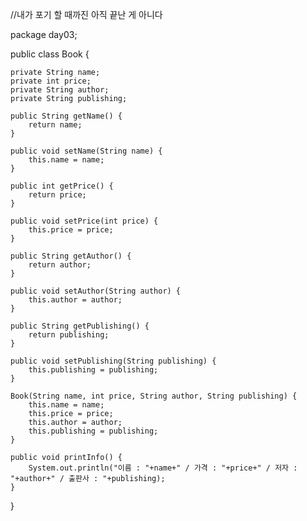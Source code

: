 
//내가 포기 할 때까진 아직 끝난 게 아니다



package day03;

public class Book {

	private String name;
	private int price;
	private String author;
	private String publishing;
	
	public String getName() {
		return name;
	}
	
	public void setName(String name) {
		this.name = name;
	}
	
	public int getPrice() {
		return price;
	}
	
	public void setPrice(int price) {
		this.price = price;
	}
	
	public String getAuthor() {
		return author;
	}
	
	public void setAuthor(String author) {
		this.author = author;
	}
	
	public String getPublishing() {
		return publishing;
	}
	
	public void setPublishing(String publishing) {
		this.publishing = publishing;
	}
	
	Book(String name, int price, String author, String publishing) {
		this.name = name;
		this.price = price;
		this.author = author;
		this.publishing = publishing;
	}
	
	public void printInfo() {
		System.out.println("이름 : "+name+" / 가격 : "+price+" / 저자 : "+author+" / 출판사 : "+publishing);
	}
}
